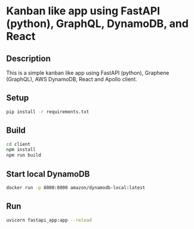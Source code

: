 # Kanban like app using FastAPI (python), GraphQL, DynamoDB, and React

## Description

This is a simple kanban like app using FastAPI (python), Graphene (GraphQL), AWS DynamoDB, React and Apollo client.

## Setup

```bash
pip install -r requirements.txt
```

## Build

```bash
cd client
npm install
npm run build
```

## Start local DynamoDB

```bash
docker run -p 8000:8000 amazon/dynamodb-local:latest
```

## Run

```bash
uvicorn fastapi_app:app --reload
```

